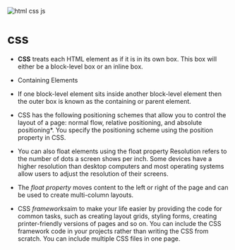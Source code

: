 ![html css js](https://miro.medium.com/max/3840/0*crN1sMRpNnApF9Pe.png)
# css
* **CSS** treats each HTML element as if it is in its 
own box. This box will either be a block-level
box or an inline box.
* Containing Elements
* If one block-level element sits inside another 
block-level element then the outer box is 
known as the containing or parent element.
* CSS has the following positioning schemes that allow you to control 
the layout of a page: normal flow, relative positioning, and absolute 
positioning*. You specify the positioning scheme using the position
property in CSS.
* You can also float elements using the float property
Resolution refers to the number of dots a screen shows per inch. Some 
devices have a higher resolution than desktop computers and most 
operating systems allow users to adjust the resolution of their screens.

* The *float property* moves content to the left or right 
of the page and can be used to create multi-column 
layouts.
* CSS *frameworks*aim to make your life easier by providing the code for 
common tasks, such as creating layout grids, styling forms, creating 
printer-friendly versions of pages and so on. You can include the CSS 
framework code in your projects rather than writing the CSS from scratch.
You can include multiple CSS files in one page.
